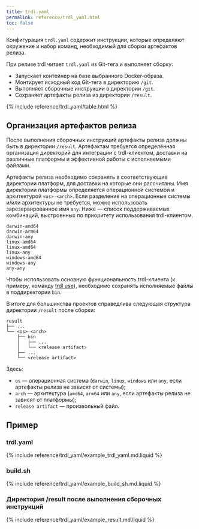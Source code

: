 ```yaml
---
title: trdl.yaml
permalink: reference/trdl_yaml.html
toc: false
---
```


Конфигурация `trdl.yaml` содержит инструкции, которые определяют окружение и набор команд, необходимый для сборки артефактов релиза.

При релизе trdl читает `trdl.yaml` из Git-тега и выполняет сборку:
- Запускает контейнер на базе выбранного Docker-образа.
- Монтирует исходный код Git-тега в директорию `/git`.
- Выполняет сборочные инструкции в директории `/git`.
- Сохраняет артефакты релиза из директории `/result`.

{% include reference/trdl_yaml/table.html %}

## Организация артефактов релиза

После выполнения сборочных инструкций артефакты релиза должны быть в директории `/result`. Артефактам требуется определённая организация директорий для интеграции с trdl-клиентом, доставки на различные платформы и эффективной работы с исполняемыми файлами.

Артефакты релиза необходимо сохранять в соответствующие директории платформ, для доставки на которые они рассчитаны.
Имя директории платформы определяется операционной системой и архитектурой `<os>-<arch>`.
Если разделение на операционные системы и/или архитектуры не требуется, можно использовать зарезервированное имя `any`. Ниже — список поддерживаемых комбинаций, выстроенных по приоритету использования trdl-клиентом.

```
darwin-amd64
darwin-arm64
darwin-any
linux-amd64
linux-amd64
linux-any
windows-amd64
windows-any
any-any
```

Чтобы использовать основную функциональность trdl-клиента (к примеру, команду [trdl use](/reference/cli/trdl_use.html)), необходимо сохранять исполняемые файлы в поддиректории `bin`.

В итоге для большинства проектов справедлива следующая структура директории `/result` после сборки:
```
result
├── ...
└── <os>-<arch>
    ├── bin
    │   ├── ...
    │   └── <release artifact>
    ├── ...
    └── <release artifact>
```

Здесь:

- `os` — операционная система (`darwin`, `linux`, `windows` или `any`, если артефакты релиза не зависят от системы);
- `arch` — архитектура (`amd64`, `arm64` или `any`, если артефакты релиза не зависят от платформы);
- `release artifact` — произвольный файл.

## Пример

### trdl.yaml

{% include reference/trdl_yaml/example_trdl_yaml.md.liquid %}

### build.sh

{% include reference/trdl_yaml/example_build_sh.md.liquid %}

### Директория /result после выполнения сборочных инструкций

{% include reference/trdl_yaml/example_result.md.liquid %}

